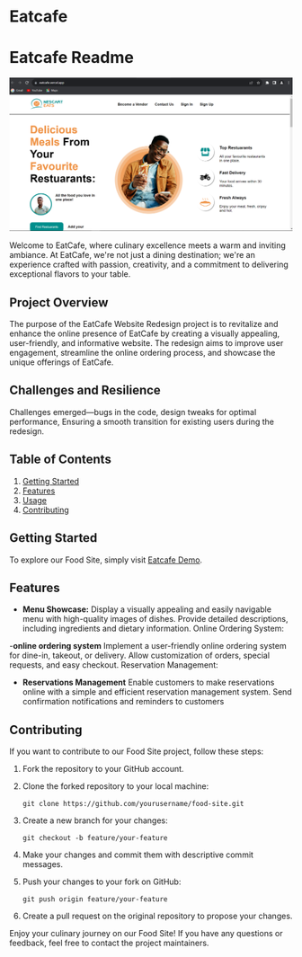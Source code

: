 # Eatcafe

# Eatcafe Readme

![EatCafe](Images/eatcafe.PNG)


Welcome to EatCafe, where culinary excellence meets a warm and inviting ambiance. At EatCafe, we're not just a dining destination; we're an experience crafted with passion, creativity, and a commitment to delivering exceptional flavors to your table.
## Project Overview

The purpose of the EatCafe Website Redesign project is to revitalize and enhance the online presence of EatCafe by creating a visually appealing, user-friendly, and informative website. The redesign aims to improve user engagement, streamline the online ordering process, and showcase the unique offerings of EatCafe.

## Challenges and Resilience

Challenges emerged—bugs in the code, design tweaks for optimal performance, Ensuring a smooth transition for existing users during the redesign.

## Table of Contents

1. [Getting Started](#getting-started)
2. [Features](#features)
3. [Usage](#usage)
4. [Contributing](#contributing)

## Getting Started

To explore our Food Site, simply visit [Eatcafe Demo](https://eatcafe.vercel.app/).

## Features

- **Menu Showcase:** Display a visually appealing and easily navigable menu with high-quality images of dishes.
Provide detailed descriptions, including ingredients and dietary information.
Online Ordering System:

-**online ordering system** Implement a user-friendly online ordering system for dine-in, takeout, or delivery.
Allow customization of orders, special requests, and easy checkout.
Reservation Management:

- **Reservations Management** Enable customers to make reservations online with a simple and efficient reservation management system.
Send confirmation notifications and reminders to customers

## Contributing

If you want to contribute to our Food Site project, follow these steps:

1. Fork the repository to your GitHub account.

2. Clone the forked repository to your local machine:

   ```
   git clone https://github.com/yourusername/food-site.git
   ```

3. Create a new branch for your changes:

   ```
   git checkout -b feature/your-feature
   ```

4. Make your changes and commit them with descriptive commit messages.

5. Push your changes to your fork on GitHub:

   ```
   git push origin feature/your-feature
   ```

6. Create a pull request on the original repository to propose your changes.


Enjoy your culinary journey on our Food Site! If you have any questions or feedback, feel free to contact the project maintainers.

